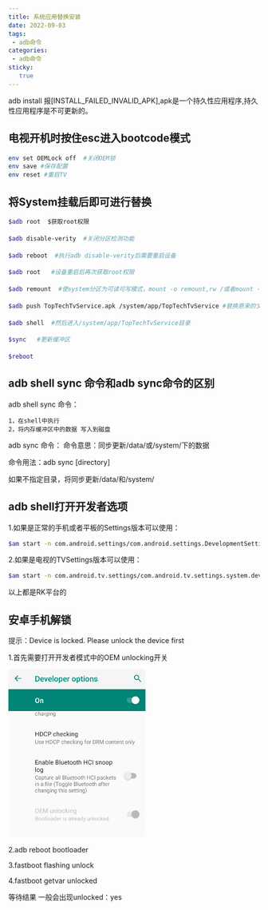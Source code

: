 ```yaml
---
title: 系统应用替换安装
date: 2022-09-03
tags:
 - adb命令
categories: 
 - adb命令
sticky: 
   true
---
```


adb install 报[INSTALL_FAILED_INVALID_APK],apk是一个持久性应用程序,持久性应用程序是不可更新的。

## 电视开机时按住esc进入bootcode模式

```sh
env set OEMLock off  #关闭OEM锁
env save #保存配置
env reset #重启TV
```

## 将System挂载后即可进行替换

```sh
$adb root  $获取root权限

$adb disable-verity  #关闭分区检测功能

$adb reboot  #执行adb disable-verity后需要重启设备

$adb root   #设备重启后再次获取root权限

$adb remount  #使system分区为可读可写模式，mount -o remount,rw /或者mount -o rw,remount /system

$adb push TopTechTvService.apk /system/app/TopTechTvService #替换原来的文件

$adb shell 	#然后进入/system/app/TopTechTvService目录

$sync	#更新缓冲区

$reboot 
```

## adb shell sync 命令和adb sync命令的区别

adb shell sync 命令：

```
1，在shell中执行
2，将内存缓冲区中的数据 写入到磁盘
```

adb sync 命令：
命令意思：同步更新/data/或/system/下的数据

命令用法：adb sync [directory]

如果不指定目录，将同步更新/data/和/system/

## adb shell打开开发者选项

1.如果是正常的手机或者平板的Settings版本可以使用：

```sh
$am start -n com.android.settings/com.android.settings.DevelopmentSettings
```

2.如果是电视的TVSettings版本可以使用：

```sh
$am start -n com.android.tv.settings/com.android.tv.settings.system.development.DevelopmentActivity
```

以上都是RK平台的

## 安卓手机解锁

提示：Device is locked. Please unlock the device first

1.首先需要打开开发者模式中的OEM unlocking开关

![img](https://raw.githubusercontent.com/shug666/image/main/images/20190413180428685.png)

2.adb reboot bootloader

3.fastboot flashing unlock

4.fastboot getvar unlocked

等待结果 一般会出现unlocked：yes
